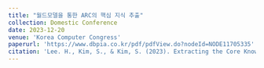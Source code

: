 ```yaml
---
title: "월드모델을 통한 ARC의 핵심 지식 추출"
collection: Domestic Conference
date: 2023-12-20
venue: 'Korea Computer Congress'
paperurl: 'https://www.dbpia.co.kr/pdf/pdfView.do?nodeId=NODE11705335'
citation: 'Lee. H., Kim, S., & Kim, S. (2023). Extracting the Core Knowledge of ARC with the World Model. Korea Software Congress.'
---
```

